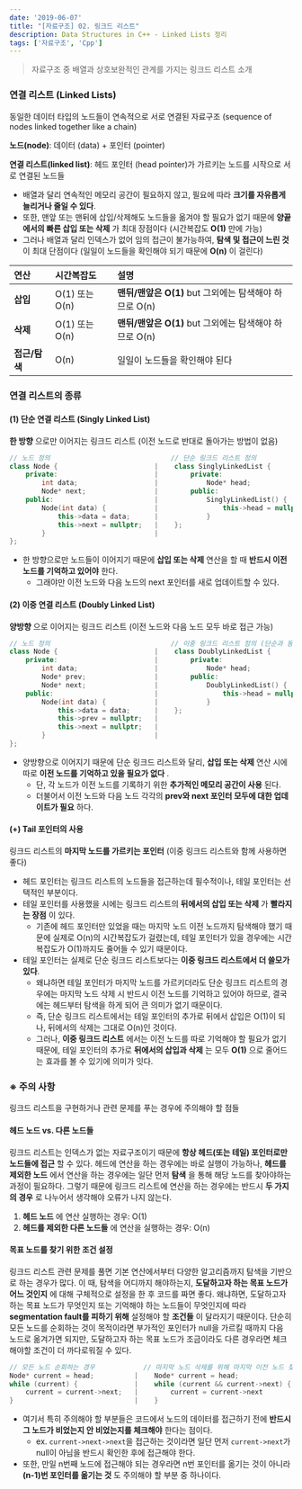 ```yaml
---
date: '2019-06-07'
title: "[자료구조] 02. 링크드 리스트"
description: Data Structures in C++ - Linked Lists 정리
tags: ['자료구조', 'Cpp']
---
```

> 자료구조 중 배열과 상호보완적인 관계를 가지는 링크드 리스트 소개

### 연결 리스트 (Linked Lists)
동일한 데이터 타입의 노드들이 연속적으로 서로 연결된 자료구조 (sequence of nodes linked together like a chain)

__노드(node)__: 데이터 (data) + 포인터 (pointer)

__연결 리스트(linked list)__: 헤드 포인터 (head pointer)가 가르키는 노드를 시작으로 서로 연결된 노드들
- 배열과 달리 연속적인 메모리 공간이 필요하지 않고, 필요에 따라 __크기를 자유롭게 늘리거나 줄일 수 있다__.
- 또한, 맨앞 또는 맨뒤에 삽입/삭제해도 노드들을 옮겨야 할 필요가 없기 때문에 __양끝에서의 빠른 삽입 또는 삭제__ 가 최대 장점이다 (시간복잡도 __O(1)__ 만에 가능)
- 그러나 배열과 달리 인덱스가 없어 임의 접근이 불가능하여, __탐색 및 접근이 느린 것__ 이 최대 단점이다 (일일이 노드들을 확인해야 되기 때문에 __O(n)__ 이 걸린다) 

| 연산 | 시간복잡도 | 설명 |
|:---|:---|:---|
| __삽입__ | O(1) 또는 O(n) | __맨뒤/맨앞은 O(1)__ but 그외에는 탐색해야 하므로 O(n) |
| __삭제__ | O(1) 또는 O(n) | __맨뒤/맨앞은 O(1)__ but 그외에는 탐색해야 하므로 O(n) |
| __접근/탐색__ | O(n) | 일일이 노드들을 확인해야 된다 |

### 연결 리스트의 종류

#### (1) 단순 연결 리스트 (Singly Linked List)
__한 방향__ 으로만 이어지는 링크드 리스트 (이전 노드로 반대로 돌아가는 방법이 없음)
```cpp
// 노드 정의                              // 단순 링크드 리스트 정의
class Node {                        |    class SinglyLinkedList {
    private:                        |        private:
        int data;                   |            Node* head;
        Node* next;                 |        public:
    public:                         |            SinglyLinkedList() {
        Node(int data) {            |                this->head = nullptr;
            this->data = data;      |            }
            this->next = nullptr;   |    };
        }                           |
};                                   
```
- 한 방향으로만 노드들이 이어지기 때문에 __삽입 또는 삭제__ 연산을 할 때 __반드시 이전 노드를 기억하고 있어야__ 한다. 
    - 그래야만 이전 노드와 다음 노드의 next 포인터를 새로 업데이트할 수 있다.

#### (2) 이중 연결 리스트 (Doubly Linked List)
__양방향__ 으로 이어지는 링크드 리스트 (이전 노드와 다음 노드 모두 바로 접근 가능)
```cpp
// 노드 정의                              // 이중 링크드 리스트 정의 (단순과 동일)
class Node {                        |    class DoublyLinkedList {
    private:                        |        private:
        int data;                   |            Node* head;
        Node* prev;                 |        public:
        Node* next;                 |            DoublyLinkedList() {
    public:                         |                this->head = nullptr;
        Node(int data) {            |            }
            this->data = data;      |    };
            this->prev = nullptr;   |
            this->next = nullptr;   |
        }                           |
};                                   
```
- 양방향으로 이어지기 때문에 단순 링크드 리스트와 달리, __삽입 또는 삭제__ 연산 시에 따로 __이전 노드를 기억하고 있을 필요가 없다__ .
    - 단, 각 노드가 이전 노드를 기록하기 위한 __추가적인 메모리 공간이 사용__ 된다.
    - 더불어서 이전 노드와 다음 노드 각각의 __prev와 next 포인터 모두에 대한 업데이트가 필요__ 하다. 

#### (+) Tail 포인터의 사용
링크드 리스트의 __마지막 노드를 가르키는 포인터__ (이중 링크드 리스트와 함께 사용하면 좋다)
- 헤드 포인터는 링크드 리스트의 노드들을 접근하는데 필수적이나, 테일 포인터는 선택적인 부분이다.
- 테일 포인터를 사용했을 시에는 링크드 리스트의 __뒤에서의 삽입 또는 삭제__ 가 __빨라지는 장점__ 이 있다.
    - 기존에 헤드 포인터만 있었을 때는 마지막 노드 이전 노드까지 탐색해야 했기 때문에 실제로 O(n)의 시간복잡도가 걸렸는데, 테일 포인터가 있을 경우에는 시간복잡도가 O(1)까지도 줄어들 수 있기 때문이다.
- 테일 포인터는 실제로 단순 링크드 리스트보다는 __이중 링크드 리스트에서 더 쓸모가 있다__.
    - 왜냐하면 테일 포인터가 마지막 노드를 가르키더라도 단순 링크드 리스트의 경우에는 마지막 노드 삭제 시 반드시 이전 노드를 기억하고 있어야 하므로, 결국에는 헤드부터 탐색을 하게 되어 큰 의미가 없기 때문이다.
    - 즉, 단순 링크드 리스트에서는 테일 포인터의 추가로 뒤에서 삽입은 O(1)이 되나, 뒤에서의 삭제는 그대로 O(n)인 것이다.
    - 그러나, __이중 링크드 리스트__ 에서는 이전 노드를 따로 기억해야 할 필요가 없기 때문에, 테일 포인터의 추가로 __뒤에서의 삽입과 삭제__ 는 모두 __O(1)__ 으로 줄어드는 효과를 볼 수 있기에 의미가 잇다.

### ※ 주의 사항
링크드 리스트을 구현하거나 관련 문제를 푸는 경우에 주의해야 할 점들

#### 헤드 노드 vs. 다른 노드들
링크드 리스트는 인덱스가 없는 자료구조이기 때문에 __항상 헤드(또는 테일) 포인터로만 노드들에 접근__ 할 수 있다. 헤드에 연산을 하는 경우에는 바로 실행이 가능하나, __헤드를 제외한 노드__ 에서 연산을 하는 경우에는 일단 먼저 __탐색__ 을 통해 해당 노드를 찾아야하는 과정이 필요하다. 그렇기 때문에 링크드 리스트에 연산을 하는 경우에는 반드시 __두 가지의 경우__ 로 나누어서 생각해야 오류가 나지 않는다.
1. __헤드 노드__ 에 연산 실행하는 경우: O(1)
2. __헤드를 제외한 다른 노드들__ 에 연산을 실행하는 경우: O(n)

#### 목표 노드를 찾기 위한 조건 설정
링크드 리스트 관련 문제를 풀면 기본 연산에서부터 다양한 알고리즘까지 탐색을 기반으로 하는 경우가 많다. 이 때, 탐색을 어디까지 해야하는지, __도달하고자 하는 목표 노드가 어느 것인지__ 에 대해 구체적으로 설정을 한 후 코드를 짜면 좋다. 왜냐하면, 도달하고자 하는 목표 노드가 무엇인지 또는 기억해야 하는 노드들이 무엇인지에 따라 __segmentation fault를 피하기 위해__ 설정해야 할 __조건들__ 이 달라지기 때문이다. 단순히 모든 노드를 순회하는 것이 목적이라면 부가적인 포인터가 null을 가르킬 때까지 다음 노드로 옮겨가면 되지만, 도달하고자 하는 목표 노드가 조금이라도 다른 경우라면 체크해야할 조건이 더 까다로워질 수 있다.
```cpp
// 모든 노드 순회하는 경우            // 마지막 노드 삭제를 위해 마지막 이전 노드 찾기
Node* current = head;          |    Node* current = head;
while (current) {              |    while (current && current->next) {
    current = current->next;   |        current = current->next
}                              |    }
```
- 여기서 특히 주의해야 할 부분들은 코드에서 노드의 데이터를 접근하기 전에 __반드시 그 노드가 비었는지 안 비었는지를 체크해야__ 한다는 점이다. 
    - ex. `current->next->next`을 접근하는 것이라면 일단 먼저 `current->next`가 null이 아님을 반드시 확인한 후에 접근해야 한다.
- 또한, 만일 n번째 노드에 접근해야 되는 경우라면 n번 포인터를 옮기는 것이 아니라 __(n-1)번 포인터를 옮기는 것__ 도 주의해야 할 부분 중 하나이다.